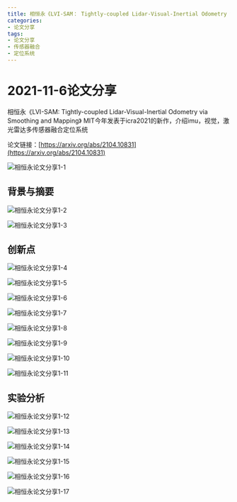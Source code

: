 ```yaml
---
title: 相恒永《LVI-SAM： Tightly-coupled Lidar-Visual-Inertial Odometry via Smoothing and Mapping》
categories:
- 论文分享
tags:
- 论文分享
- 传感器融合
- 定位系统
---
```


# 2021-11-6论文分享
相恒永《LVI-SAM: Tightly-coupled Lidar-Visual-Inertial Odometry via Smoothing and Mapping》
MIT今年发表于icra2021的新作，介绍imu，视觉，激光雷达多传感器融合定位系统

论文链接：[https://arxiv.org/abs/2104.10831](https://arxiv.org/abs/2104.10831)

![相恒永论文分享1-1](https://raw.githubusercontent.com/XTXPLAB/XTXPLAB.github.io/main/imgs/%E7%9B%B8%E6%81%92%E6%B0%B8%E8%AE%BA%E6%96%87%E5%88%86%E4%BA%AB1-1.png)

## 背景与摘要

![相恒永论文分享1-2](https://raw.githubusercontent.com/XTXPLAB/XTXPLAB.github.io/main/imgs/%E7%9B%B8%E6%81%92%E6%B0%B8%E8%AE%BA%E6%96%87%E5%88%86%E4%BA%AB1-2.png)

![相恒永论文分享1-3](https://raw.githubusercontent.com/XTXPLAB/XTXPLAB.github.io/main/imgs/%E7%9B%B8%E6%81%92%E6%B0%B8%E8%AE%BA%E6%96%87%E5%88%86%E4%BA%AB1-3.png)

## 创新点

![相恒永论文分享1-4](https://raw.githubusercontent.com/XTXPLAB/XTXPLAB.github.io/main/imgs/%E7%9B%B8%E6%81%92%E6%B0%B8%E8%AE%BA%E6%96%87%E5%88%86%E4%BA%AB1-4.png)

![相恒永论文分享1-5](https://raw.githubusercontent.com/XTXPLAB/XTXPLAB.github.io/main/imgs/%E7%9B%B8%E6%81%92%E6%B0%B8%E8%AE%BA%E6%96%87%E5%88%86%E4%BA%AB1-5.png)

![相恒永论文分享1-6](https://raw.githubusercontent.com/XTXPLAB/XTXPLAB.github.io/main/imgs/%E7%9B%B8%E6%81%92%E6%B0%B8%E8%AE%BA%E6%96%87%E5%88%86%E4%BA%AB1-6.png)

![相恒永论文分享1-7](https://raw.githubusercontent.com/XTXPLAB/XTXPLAB.github.io/main/imgs/%E7%9B%B8%E6%81%92%E6%B0%B8%E8%AE%BA%E6%96%87%E5%88%86%E4%BA%AB1-7.png)

![相恒永论文分享1-8](https://raw.githubusercontent.com/XTXPLAB/XTXPLAB.github.io/main/imgs/%E7%9B%B8%E6%81%92%E6%B0%B8%E8%AE%BA%E6%96%87%E5%88%86%E4%BA%AB1-8.png)

![相恒永论文分享1-9](https://raw.githubusercontent.com/XTXPLAB/XTXPLAB.github.io/main/imgs/%E7%9B%B8%E6%81%92%E6%B0%B8%E8%AE%BA%E6%96%87%E5%88%86%E4%BA%AB1-9.png)

![相恒永论文分享1-10](https://raw.githubusercontent.com/XTXPLAB/XTXPLAB.github.io/main/imgs/%E7%9B%B8%E6%81%92%E6%B0%B8%E8%AE%BA%E6%96%87%E5%88%86%E4%BA%AB1-10.png)

![相恒永论文分享1-11](https://raw.githubusercontent.com/XTXPLAB/XTXPLAB.github.io/main/imgs/%E7%9B%B8%E6%81%92%E6%B0%B8%E8%AE%BA%E6%96%87%E5%88%86%E4%BA%AB1-11.png)



## 实验分析

![相恒永论文分享1-12](https://raw.githubusercontent.com/XTXPLAB/XTXPLAB.github.io/main/imgs/%E7%9B%B8%E6%81%92%E6%B0%B8%E8%AE%BA%E6%96%87%E5%88%86%E4%BA%AB1-12.png)

![相恒永论文分享1-13](https://raw.githubusercontent.com/XTXPLAB/XTXPLAB.github.io/main/imgs/%E7%9B%B8%E6%81%92%E6%B0%B8%E8%AE%BA%E6%96%87%E5%88%86%E4%BA%AB1-13.png)

![相恒永论文分享1-14](https://raw.githubusercontent.com/XTXPLAB/XTXPLAB.github.io/main/imgs/%E7%9B%B8%E6%81%92%E6%B0%B8%E8%AE%BA%E6%96%87%E5%88%86%E4%BA%AB1-14.png)

![相恒永论文分享1-15](https://raw.githubusercontent.com/XTXPLAB/XTXPLAB.github.io/main/imgs/%E7%9B%B8%E6%81%92%E6%B0%B8%E8%AE%BA%E6%96%87%E5%88%86%E4%BA%AB1-15.png)

![相恒永论文分享1-16](https://raw.githubusercontent.com/XTXPLAB/XTXPLAB.github.io/main/imgs/%E7%9B%B8%E6%81%92%E6%B0%B8%E8%AE%BA%E6%96%87%E5%88%86%E4%BA%AB1-16.png)

![相恒永论文分享1-17](https://raw.githubusercontent.com/XTXPLAB/XTXPLAB.github.io/main/imgs/%E7%9B%B8%E6%81%92%E6%B0%B8%E8%AE%BA%E6%96%87%E5%88%86%E4%BA%AB1-17.png)



